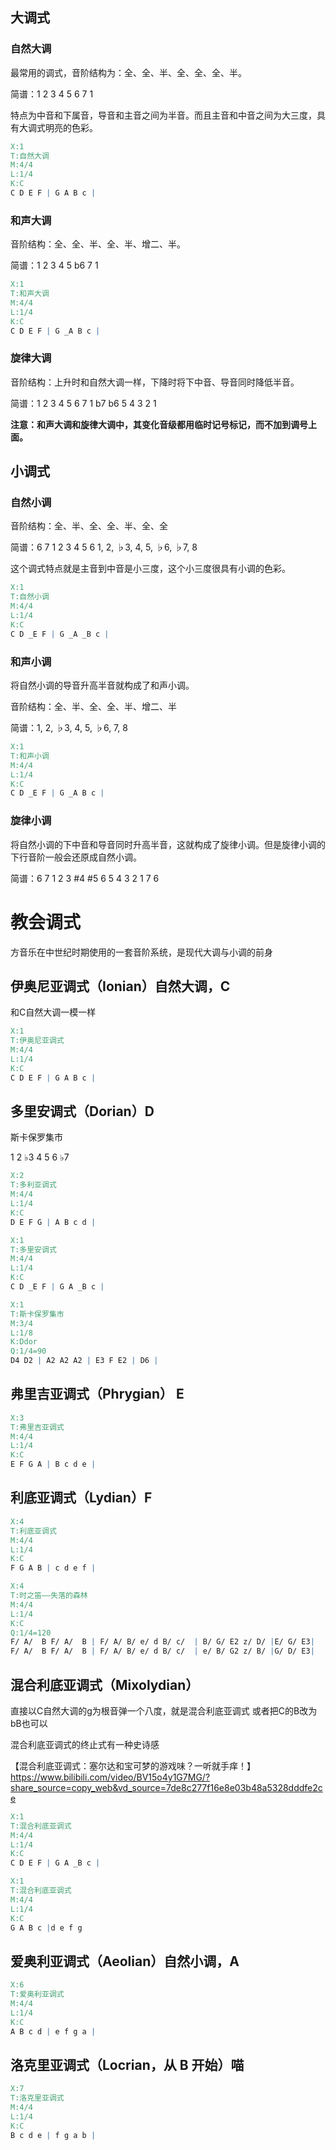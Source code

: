 ## 大调式

### 自然大调

最常用的调式，音阶结构为：全、全、半、全、全、全、半。

简谱：1 2 3 4 5 6 7 1

特点为中音和下属音，导音和主音之间为半音。而且主音和中音之间为大三度，具有大调式明亮的色彩。


```abc
X:1
T:自然大调
M:4/4
L:1/4
K:C
C D E F | G A B c |
```




### 和声大调

音阶结构：全、全、半、全、半、增二、半。

简谱：1 2 3 4 5 b6 7 1 


```abc
X:1
T:和声大调
M:4/4
L:1/4
K:C
C D E F | G _A B c |
```




### 旋律大调

音阶结构：上升时和自然大调一样，下降时将下中音、导音同时降低半音。

简谱：1 2 3 4 5 6 7 1 b7 b6 5 4 3 2 1

**注意：和声大调和旋律大调中，其变化音级都用临时记号标记，而不加到调号上面。**



## 小调式

### 自然小调

音阶结构：全、半、全、全、半、全、全

简谱：6 7 1 2 3 4 5 6
1, 2, ♭3, 4, 5, ♭6, ♭7, 8

这个调式特点就是主音到中音是小三度，这个小三度很具有小调的色彩。



```abc
X:1
T:自然小调
M:4/4
L:1/4
K:C
C D _E F | G _A _B c |

```


### 和声小调

将自然小调的导音升高半音就构成了和声小调。

音阶结构：全、半、全、全、半、增二、半

简谱：1, 2, ♭3, 4, 5, ♭6, 7, 8



```abc
X:1
T:和声小调
M:4/4
L:1/4
K:C
C D _E F | G _A B c |

```



### 旋律小调

将自然小调的下中音和导音同时升高半音，这就构成了旋律小调。但是旋律小调的下行音阶一般会还原成自然小调。



简谱：6 7 1 2 3 #4 #5 6 5 4 3 2 1 7 6





# 教会调式

方音乐在中世纪时期使用的一套音阶系统，是现代大调与小调的前身



## 伊奥尼亚调式（Ionian）自然大调，C


和C自然大调一模一样

```abc
X:1
T:伊奥尼亚调式
M:4/4
L:1/4
K:C
C D E F | G A B c |

```



## 多里安调式（Dorian）D


斯卡保罗集市


1 2 ♭3 4 5 6 ♭7

```abc
X:2
T:多利亚调式
M:4/4
L:1/4
K:C
D E F G | A B c d |

```


```abc
X:1
T:多里安调式
M:4/4
L:1/4
K:C
C D _E F | G A _B c |
```





```abc
X:1
T:斯卡保罗集市
M:3/4
L:1/8
K:Ddor
Q:1/4=90
D4 D2 | A2 A2 A2 | E3 F E2 | D6 |

```




## 弗里吉亚调式（Phrygian） E 


```abc
X:3
T:弗里吉亚调式
M:4/4
L:1/4
K:C
E F G A | B c d e |

```





## 利底亚调式（Lydian）F


```abc
X:4
T:利底亚调式
M:4/4
L:1/4
K:C
F G A B | c d e f |

```



```abc
X:4
T:时之笛——失落的森林
M:4/4
L:1/4
K:C
Q:1/4=120
F/ A/  B F/ A/  B | F/ A/ B/ e/ d B/ c/  | B/ G/ E2 z/ D/ |E/ G/ E3|
F/ A/  B F/ A/  B | F/ A/ B/ e/ d B/ c/  | e/ B/ G2 z/ B/ |G/ D/ E3|

```






## 混合利底亚调式（Mixolydian）

直接以C自然大调的g为根音弹一个八度，就是混合利底亚调式
或者把C的B改为bB也可以


混合利底亚调式的终止式有一种史诗感




【混合利底亚调式：塞尔达和宝可梦的游戏味？一听就手痒！】 https://www.bilibili.com/video/BV15o4y1G7MG/?share_source=copy_web&vd_source=7de8c277f16e8e03b48a5328dddfe2ce

```abc
X:1
T:混合利底亚调式
M:4/4
L:1/4
K:C
C D E F | G A _B c |
```





```abc
X:1
T:混合利底亚调式
M:4/4
L:1/4
K:C
G A B c |d e f g
```




## 爱奥利亚调式（Aeolian）自然小调，A 


```abc
X:6
T:爱奥利亚调式
M:4/4
L:1/4
K:C
A B c d | e f g a |

```





## 洛克里亚调式（Locrian，从 B 开始）喵



```abc
X:7
T:洛克里亚调式
M:4/4
L:1/4
K:C
B c d e | f g a b |

```